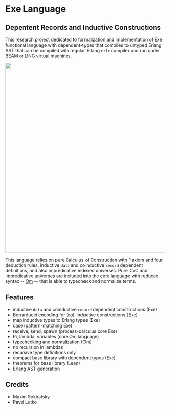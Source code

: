 Exe Language
============

Depentent Records and Inductive Constructions
---------------------------------------------

This research project dedicated to formalization and implementation of Exe functional
language with dependent-types that compiles to untyped Erlang AST that can be compiled
with regular Erlang `erlc` compiler and run under BEAM or LING virtual machines.

<center><img src="http://5ht.co/exe.svg" width="600"></center>

This language relies on pure Calculus of Construction with 1 axiom and four deduction rules,
inductive `data` and coinductive `record` dependent definitions, and also impredicative
indexed universes. Pure CoC and impredicative universes are included into the core language with reduced syntax -- [Om](https://github.com/5HT/om) -- that is able to typecheck and normalize terms.

Features
--------

* inductive `data` and coinductive `record` dependent constructions (Exe)
* Berrarducci encoding for (co)-inductive constructions (Exe)
* map inductive types to Erlang types (Exe)
* case (pattern-matching Exe)
* receive, send, spawn (process-calculus core Exe)
* Pi, lambda, variables (core Om language)
* typechecking and normalization (Om)
* no recursion in lambdas
* recursive type definitions only
* compact base library with dependent types (Exe)
* theorems for base library (Lean)
* Erlang AST generation

Credits
-------

* Maxim Sokhatsky
* Pavel Lutko
